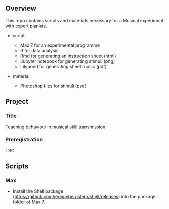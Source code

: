 ## Overview
This repo contains scripts and materials necessary for a Musical experiment with expert pianists.
- script
    + Max 7 for an experimental programme
    + R for data analysis
    + Rmd for generating an instruction sheet (html)
    + Jupyter notebook for generating stimuli (png)
    + Lilypond for generating sheet music (pdf)
    
- material
    + Photoshop files for stimuli (psd)

## Project
### Title
Teaching behaviour in musical skill transmission

### Preregistration
TBC

## Scripts
### Max
- Install the Shell package (https://github.com/jeremybernstein/shell/releases) into the package folder of Max 7.
